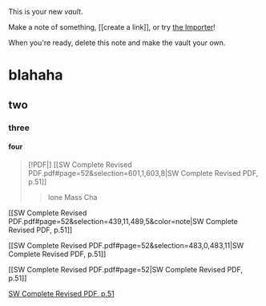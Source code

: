 This is your new *vault*.

Make a note of something, [[create a link]], or try [the Importer](https://help.obsidian.md/Plugins/Importer)!

When you're ready, delete this note and make the vault your own.

# blahaha

## two

### three

#### four


> [!PDF|] [[SW Complete Revised PDF.pdf#page=52&selection=601,1,603,8|SW Complete Revised PDF, p.51]]
> > lone Mass Cha
> 
> 


[[SW Complete Revised PDF.pdf#page=52&selection=439,11,489,5&color=note|SW Complete Revised PDF, p.51]]

[[SW Complete Revised PDF.pdf#page=52&selection=483,0,483,11|SW Complete Revised PDF, p.51]]

[[SW Complete Revised PDF.pdf#page=52|SW Complete Revised PDF, p.51]]

[SW Complete Revised PDF, p.51](SW%20Complete%20Revised%20PDF.pdf#page=52)